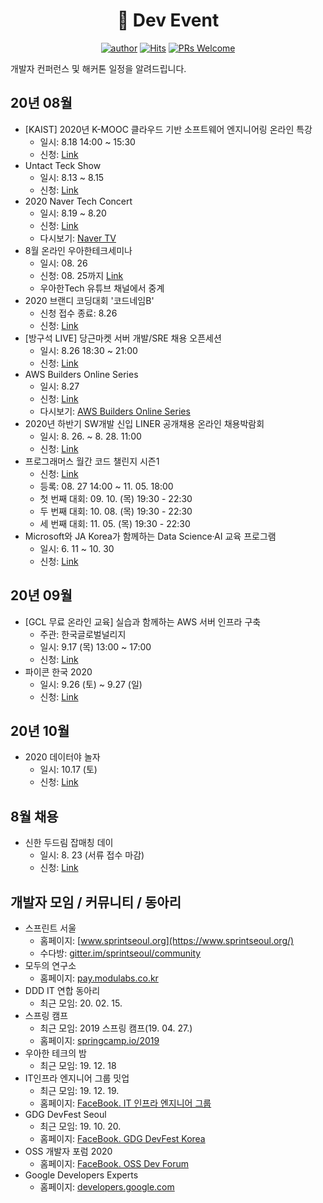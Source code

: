 
<div align=center>

<h1> 🎉 Dev Event </h1>


[![author](https://img.shields.io/badge/author-covenant-brightgreen.svg?style=flat-square)](https://covenant.tistory.com/)
[![Hits](https://hits.seeyoufarm.com/api/count/incr/badge.svg?url=https%3A%2F%2Fgithub.com%2Fbrave-people%2FDev-Event%2F&count_bg=%232DB400&title_bg=%23443731&title=Welcome%7E&edge_flat=true)](https://hits.seeyoufarm.com)
[![PRs Welcome](https://img.shields.io/badge/PRs-welcome-brightgreen.svg?style=flat-square)](https://github.com/brave-people/Dev-Event/pulls)

</div>

개발자 컨퍼런스 및 해커톤 일정을 알려드립니다.


## 20년 08월
- [KAIST] 2020년 K-MOOC 클라우드 기반 소프트웨어 엔지니어링 온라인 특강
  - 일시: 8.18 14:00 ~ 15:30
  - 신청: [Link](https://onoffmix.com/event/221233)
- Untact Teck Show
  - 일시: 8.13 ~ 8.15
  - 신청: [Link](http://seoulvrar.com/)
- 2020 Naver Tech Concert
  - 일시: 8.19 ~ 8.20
  - 신청: [Link](http://techcon.naver.com/)
  - 다시보기: [Naver TV](https://tv.naver.com/v/15353556/list/629240)
- 8월 온라인 우아한테크세미나
  - 일시: 08. 26
  - 신청: 08. 25까지 [Link](https://forms.gle/ie8aUe3pAE6h9zu19)
  - 우아한Tech 유튜브 채널에서 중계
- 2020 브랜디 코딩대회 '코드네임B'
  - 신청 접수 종료: 8.26
  - 신청: [Link](https://brandi.goorm.io/apply/assessment/22248/2020-%EB%B8%8C%EB%9E%9C%EB%94%94-%EC%BD%94%EB%94%A9%EB%8C%80%ED%9A%8C-%EC%BD%94%EB%93%9C%EB%84%A4%EC%9E%84b)
- [방구석 LIVE] 당근마켓 서버 개발/SRE 채용 오픈세션
  - 일시: 8.26 18:30 ~ 21:00
  - 신청: [Link](https://festa.io/events/1146?fbclid=IwAR1Acc02XDAt2Rnbd_7FYhpZkf3ImGMbtQlCMbj9EZbbKIyVn3Ie6A21QI4)
- AWS Builders Online Series
  - 일시: 8.27 
  - 신청: [Link](https://aws.amazon.com/ko/events/builders-online-series/?sc_icampaign=field_apac_field_webinar_aws-kr-builders-series_20200827_7010z000001LlkX&sc_ichannel=ha&sc_icontent=awssm-5417&sc_iplace=1up&trk=ha_ed_1up_builder_series20q3_kr~ha_awssm-5417&trkCampaign=builders-online-series)
  - 다시보기: [AWS Builders Online Series
](https://aws.amazon.com/ko/events/builders-online-series/?sc_channel=em&sc_campaign=APAC_FIELD_WEBINAR_aws-kr-builders-series_20200827_7010z000001LlkX&sc_publisher=aws&sc_content=field_webinar_field&sc_country=kr&sc_geo=apac&sc_category=mult&sc_outcome=field&campaign-id=em_builder_series&trkCampaign=builders-online-series&trk=em_builder_series20q3_kr_od&mkt_tok=eyJpIjoiTkRVME9UTTRZVGMzT1dZeiIsInQiOiJremxuN2JNTUtqbEhNMUh0VitSRGFEOTh0bzQrTFpja0YxTUJhb0k2QkdWV0R2RDY5alZVS1hTUWVQN3VPanNcL3Y3VGw4cnhaS2U4ZkRZdkQ5dUpnZEgwYmtSUFpnUUc5UUJVN2hWUnRhQ1RCZmF5WVU1OUw4RkdtemJqSGZwNzdvR01hUTNlTm9Tb3paM0VsTTdBb2h3PT0ifQ%3D%3D#agenda)
- 2020년 하반기 SW개발 신입 LINER 공개채용 온라인 채용박람회
  - 일시: 8. 26. ~ 8. 28. 11:00
  - 신청: [Link](https://recruit.linepluscorp.com/lineplus/career/detail/20004421)
- 프로그래머스 월간 코드 챌린지 시즌1
  - 신청: [Link](https://programmers.co.kr/competitions/417/monthly-code-challenge-s1)
  - 등록: 08. 27 14:00 ~ 11. 05. 18:00
  - 첫 번째 대회: 09. 10. (목) 19:30 - 22:30
  - 두 번째 대회: 10. 08. (목) 19:30 - 22:30	
  - 세 번째 대회: 11. 05. (목) 19:30 - 22:30	
- Microsoft와 JA Korea가 함께하는 Data Science·AI 교육 프로그램
  - 일시: 6. 11 ~ 10. 30
  - 신청: [Link](https://www.jakorea.org/front/community/user/noticeview.do?seq=1195&board_subtype=&navDepth1=1&navDepth2=1&cPage=&searchText=)


## 20년 09월

- [GCL 무료 온라인 교육] 실습과 함께하는 AWS 서버 인프라 구축
  - 주관: 한국글로벌널리지
  - 일시: 9.17 (목) 13:00 ~ 17:00
  - 신청: [Link](https://onoffmix.com/event/222910)
- 파이콘 한국 2020
  - 일시: 9.26 (토) ~ 9.27 (일)
  - 신청: [Link](https://www.pycon.kr/2020/)


## 20년 10월
- 2020 데이터야 놀자 
  - 일시: 10.17 (토)
  - 신청: [Link](https://datayanolja.github.io/)


## 8월 채용
- 신한 두드림 잡매칭 데이
  - 일시: 8. 23 (서류 접수 마감)
  - 신청: [Link](http://www.dodreammatchmakers.com/)

 
 ## 개발자 모임 / 커뮤니티 / 동아리
 - 스프린트 서울
   - 홈페이지: [www.sprintseoul.org](https://www.sprintseoul.org/)
   - 수다방: [gitter.im/sprintseoul/community](https://gitter.im/sprintseoul/community)
 - 모두의 연구소
   - 홈페이지: [pay.modulabs.co.kr](http://pay.modulabs.co.kr/)
 - DDD IT 연합 동아리
   - 최근 모임: 20. 02. 15.
 - 스프링 캠프
   - 최근 모임: 2019 스프링 캠프(19. 04. 27.)
   - 홈페이지: [springcamp.io/2019](https://www.springcamp.io/2019/)
 - 우아한 테크의 밤
   - 최근 모임: 19. 12. 18
 - IT인프라 엔지니어 그룹 밋업
   - 최근 모임: 19. 12. 19.
   - 홈페이지: [FaceBook. IT 인프라 엔지니어 그룹](https://www.facebook.com/groups/InfraEngineer/)
 - GDG DevFest Seoul
   - 최근 모임: 19. 10. 20.
   - 홈페이지: [FaceBook. GDG DevFest Korea](https://www.facebook.com/devfest.seoul.2019/)
 - OSS 개발자 포럼 2020
   - 홈페이지: [FaceBook. OSS Dev Forum](https://www.facebook.com/groups/ossdevforum)
 - Google Developers Experts
   - 홈페이지: [developers.google.com](https://developers.google.com/community/experts)